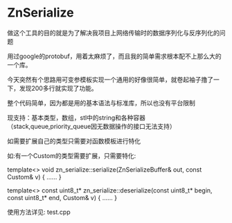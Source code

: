 # ZnSerialize

做这个工具的目的就是为了解决我项目上网络传输时的数据序列化与反序列化的问题

用过google的protobuf，用着太麻烦了，而且我的简单需求根本配不上那么大的一个库。

今天突然有个思路用可变参模板实现一个通用的好像很简单，就卷起袖子撸了一下，发现200多行就实现了功能。

整个代码简单，因为都是用的基本语法与标准库，所以也没有平台限制

现支持：基本类型，数组，stl中的string和各种容器（stack,queue,priority_queue因无数据操作的接口无法支持）

如需要扩展自己的类型只需要对函数模板进行特化

如:有一个Custom的类型需要扩展，只需要特化:

template<>
void zn_serialize::serialize(ZnSerializeBuffer& out, const Custom& v)
{
  ......
}

template<>
const uint8_t* zn_serialize::deserialize(const uint8_t* begin, const uint8_t* end, Custom& v)
{
  ......
}

使用方法详见: test.cpp
